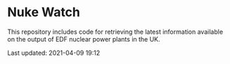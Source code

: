 # Nuke Watch

This repository includes code for retrieving the latest information available on the output of EDF nuclear power plants in the UK.

Last updated: 2021-04-09 19:12